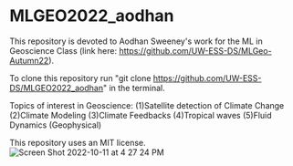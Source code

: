 # MLGEO2022_aodhan
This repository is devoted to Aodhan Sweeney's work for the ML in Geoscience Class (link here: https://github.com/UW-ESS-DS/MLGeo-Autumn22).

To clone this repository run "git clone https://github.com/UW-ESS-DS/MLGEO2022_aodhan" in the terminal.

Topics of interest in Geoscience:
(1)Satellite detection of Climate Change
(2)Climate Modeling
(3)Climate Feedbacks
(4)Tropical waves 
(5)Fluid Dynamics (Geophysical)

This repository uses an MIT license.
![Screen Shot 2022-10-11 at 4 27 24 PM](https://user-images.githubusercontent.com/40372081/195216807-d166d311-635e-487f-bfdd-d2e4ca0fcbbb.png)
